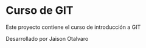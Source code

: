 # Curso de GIT

Este proyecto contiene el curso de introducción a GIT

Desarrollado por Jaison Otalvaro
